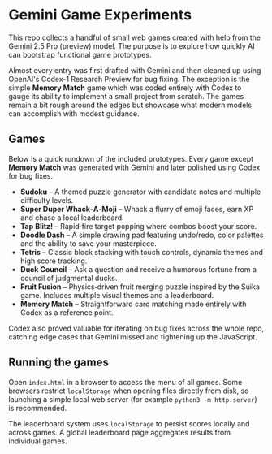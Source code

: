 # Gemini Game Experiments

This repo collects a handful of small web games created with help from the
Gemini 2.5 Pro (preview) model. The purpose is to explore how quickly AI can
bootstrap functional game prototypes.

Almost every entry was first drafted with Gemini and then cleaned up using
OpenAI's Codex-1 Research Preview for bug fixing. The exception is the simple
**Memory Match** game which was coded entirely with Codex to gauge its ability
to implement a small project from scratch. The games remain a bit rough around
the edges but showcase what modern models can accomplish with modest guidance.

## Games

Below is a quick rundown of the included prototypes. Every game except
**Memory Match** was generated with Gemini and later polished using Codex for
bug fixes.

- **Sudoku** – A themed puzzle generator with candidate notes and multiple
  difficulty levels.
- **Super Duper Whack‑A‑Moji** – Whack a flurry of emoji faces, earn XP and
  chase a local leaderboard.
- **Tap Blitz!** – Rapid‑fire target popping where combos boost your score.
- **Doodle Dash** – A simple drawing pad featuring undo/redo, color palettes
  and the ability to save your masterpiece.
- **Tetris** – Classic block stacking with touch controls, dynamic themes and
  high score tracking.
- **Duck Council** – Ask a question and receive a humorous fortune from a
  council of judgmental ducks.
- **Fruit Fusion** – Physics‑driven fruit merging puzzle inspired by the Suika
  game. Includes multiple visual themes and a leaderboard.
- **Memory Match** – Straightforward card matching made entirely with Codex as
  a reference point.

Codex also proved valuable for iterating on bug fixes across the whole repo,
catching edge cases that Gemini missed and tightening up the JavaScript.

## Running the games

Open `index.html` in a browser to access the menu of all games. Some browsers
restrict `localStorage` when opening files directly from disk, so launching a
simple local web server (for example `python3 -m http.server`) is recommended.

The leaderboard system uses `localStorage` to persist scores locally and across
games. A global leaderboard page aggregates results from individual games.
